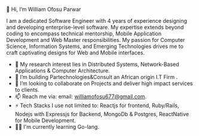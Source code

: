  👋 Hi, I’m William Ofosu Parwar
 
 I am a dedicated Software Engineer with 4 years of experience designing and developing enterprise-level software.
My expertise extends beyond coding to encompass technical mentorship, Mobile Application Development and Web Master responsibilities. My passion for Computer Science, Information Systems, and Emerging Technologies drives me to craft captivating designs for Web and Mobile interfaces.

- 👀 My research interest lies in Distributed Systems, Network-Based Applications & Computer Architecture.
- 🌱 I’m building Partechnologies&Consult an African origin I.T Firm .
- 💞️ I’m looking to collaborate on Projects and deliver high impact services to clients.
- 📫 Reach me via: email: williamofosu677@gmail.com.
- ⚡ Tech Stacks I use not limited to: Reactjs for frontend, Ruby/Rails, Nodejs with Expressjs for Backend, MongoDb & Postgres, ReactNative for Mobile Development.
- 🧠🫣 I'm currently learning Go-lang.

<!---
1253William/1253William is a ✨ special ✨ repository because its `README.md` (this file) appears on your GitHub profile.
You can click the Preview link to take a look at your changes.
--->
